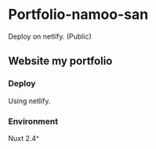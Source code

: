 # Portfolio-namoo-san

Deploy on netlify. (Public)

## Website my portfolio

### Deploy

Using netlify.

### Environment

Nuxt 2.4^